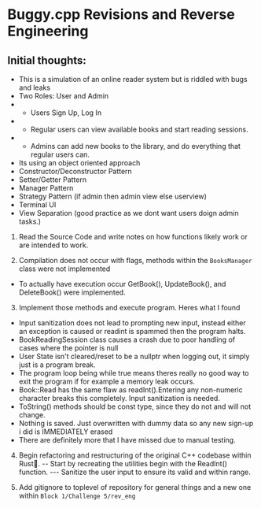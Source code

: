 # Buggy.cpp Revisions and Reverse Engineering

## Initial thoughts:
 - This is a simulation of an online reader system but is riddled with bugs and leaks
 - Two  Roles: User and Admin
 - - Users Sign Up, Log In
 - - Regular users can view available books and start reading sessions.
 - - Admins can add new books to the library, and do everything that regular users can.
 - Its using an object oriented approach
 - Constructor/Deconstructor Pattern
 - Setter/Getter Pattern
 - Manager Pattern
 - Strategy Pattern (if admin then admin view else userview)
 - Terminal UI
 - View Separation (good practice as we dont want users doign admin tasks.)


 1. Read the Source Code and write notes on how functions likely work or are intended to work.

 2. Compilation does not occur with flags, methods within the `BooksManager` class were not implemented
 - To actually have execution occur GetBook(), UpdateBook(), and DeleteBook() were implemented.

 3. Implement those methods and execute program. Heres what I found
 - Input sanitization does not lead to prompting new input, instead either an exception is caused or readint is spammed then the program halts.
 - BookReadingSession class causes a crash due to poor handling of cases where the pointer is null
 - User State isn't cleared/reset to be a nullptr when logging out, it simply just is a program break.
 - The program loop being while true means theres really no good way to exit the program if for example a memory leak occurs.
 - Book::Read has the same flaw as readInt().Entering any non-numeric character breaks this completely. Input sanitization is needed.
- ToString() methods should be const type, since they do not and will not change.
- Nothing is saved. Just overwritten with dummy data so any new sign-up i did is IMMEDIATELY erased
- There are definitely more that I have missed due to manual testing.


4. Begin refactoring and restructuring of the original C++ codebase within Rust🦀.
   -- Start by recreating the utilities begin with the ReadInt() function.
   --- Sanitize the user input to ensure its valid and within range.

5. Add gitignore to toplevel of repository for general things and a new one within `Block 1/Challenge 5/rev_eng`
